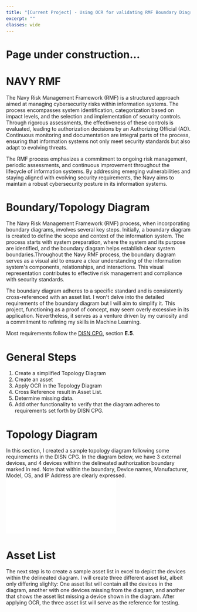 ```yaml
---
title: "[Current Project] - Using OCR for validating RMF Boundary Diagrams - Python"
excerpt: ""
classes: wide
---
```


# Page under construction...

# NAVY RMF
The Navy Risk Management Framework (RMF) is a structured approach aimed at managing cybersecurity risks within information systems. The process encompasses system identification, categorization based on impact levels, and the selection and implementation of security controls. Through rigorous assessments, the effectiveness of these controls is evaluated, leading to authorization decisions by an Authorizing Official (AO). Continuous monitoring and documentation are integral parts of the process, ensuring that information systems not only meet security standards but also adapt to evolving threats.

The RMF process emphasizes a commitment to ongoing risk management, periodic assessments, and continuous improvement throughout the lifecycle of information systems. By addressing emerging vulnerabilities and staying aligned with evolving security requirements, the Navy aims to maintain a robust cybersecurity posture in its information systems.


# Boundary/Topology Diagram
The Navy Risk Management Framework (RMF) process, when incorporating boundary diagrams, involves several key steps. Initially, a boundary diagram is created to define the scope and context of the information system. The process starts with system preparation, where the system and its purpose are identified, and the boundary diagram helps establish clear system boundaries.Throughout the Navy RMF process, the boundary diagram serves as a visual aid to ensure a clear understanding of the information system's components, relationships, and interactions. This visual representation contributes to effective risk management and compliance with security standards.

The boundary diagram adheres to a specific standard and is consistently cross-referenced with an asset list. I won't delve into the detailed requirements of the boundary diagram but I will aim to simplify it. This project, functioning as a proof of concept, may seem overly excessive in its application. Nevertheless, it serves as a venture driven by my curiosity and a commitment to refining my skills in Machine Learning.


Most requirements follow the [DISN CPG](https://www.disa.mil/~/media/files/disa/services/disn-connect/references/disn_cpg.pdf), section **E.5**. 

# General Steps
1. Create a simplified Topology Diagram
2. Create an asset
3. Apply OCR in the Topology Diagram
4. Cross Reference result in Asset List.
5. Determine missing data.
6. Add other functionality to verify that the diagram adheres to requirements set forth by DISN CPG.



# Topology Diagram
In this section, I created a sample topology diagram following some requirements in the DISN CPG. In the diagram below, we have 3 external devices, and 4 devices withinn the delineated authorization boundary marked in red. Note that within the boundary, Device names, Manufacturer, Model, OS, and IP Address are clearly expressed. 
![topology-diagram](/assets/images/RMF/TopologyDiagram.pdf)


# Asset List 
The next step is to create a sample asset list in excel to depict the devices within the delineated diagram. I will create three different asset list, albeit only differing slighlty: One asset list will contain all the devices in the diagram, another with one devices missing from the diagram, and another that shows the asset list missing a device shown in the diagram. After applying OCR, the three asset list will serve as the reference for testing. 



